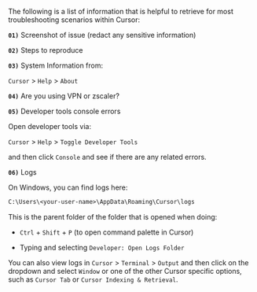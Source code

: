 The following is a list of information that is helpful to retrieve for most troubleshooting scenarios within Cursor:

**`01)`**   Screenshot of issue (redact any sensitive information)  

**`02)`**   Steps to reproduce 

**`03)`**  System Information from:  

`Cursor` > `Help` > `About` 

**`04)`**  Are you using VPN or zscaler?  

**`05)`**  Developer tools console errors 

Open developer tools via:

`Cursor` > `Help` > `Toggle Developer Tools`

and then click `Console` and see if there are any related errors.

**`06)`**  Logs

On Windows, you can find logs here:  

```txt
C:\Users\<your-user-name>\AppData\Roaming\Cursor\logs
```

This is the parent folder of the folder that is opened when doing:

 - `Ctrl` + `Shift` + `P` (to open command palette in Cursor) 
 
 - Typing and selecting `Developer: Open Logs Folder` 
 
You can also view logs in `Cursor` > `Terminal` > `Output` and then click on the dropdown and select `Window` or one of the other Cursor specific options, such as  `Cursor Tab` or `Cursor Indexing & Retrieval`.   
